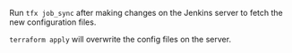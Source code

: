 Run `tfx job_sync` after making changes on the Jenkins server to fetch the new configuration files.

`terraform apply` will overwrite the config files on the server.